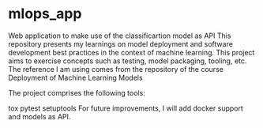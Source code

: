 # mlops_app
Web application to make use of the classificartion model as API
This repository presents my learnings on model deployment and software development best practices in the context of machine learning. This project aims to exercise concepts such as testing, model packaging, tooling, etc. The reference I am using comes from the repository of the course Deployment of Machine Learning Models

The project comprises the following tools:

tox
pytest
setuptools
For future improvements, I will add docker support and models as API.
